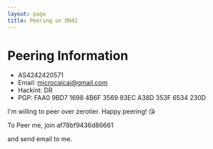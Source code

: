 ```yaml
---
layout: page
title: Peering on DN42
---
```


# Peering Information

* AS4242420571
* Email: microcaicai@gmail.com
* Hackint: DR
* PGP: FAA0 9BD7 1698 4B6F 3569 83EC A38D 353F 6534 230D

I'm willing to peer over zerotier.
Happy peering! 😘


To Peer me, join af78bf9436d86661

and send email to me.



